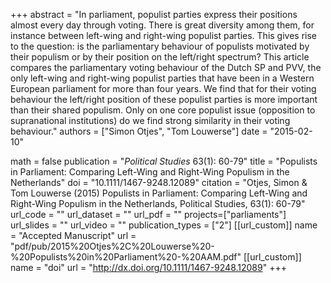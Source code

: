 +++
abstract = "In parliament, populist parties express their positions almost every day through voting. There is great diversity among them, for instance between left-wing and right-wing populist parties. This gives rise to the question: is the parliamentary behaviour of populists motivated by their populism or by their position on the left/right spectrum? This article compares the parliamentary voting behaviour of the Dutch SP and PVV, the only left-wing and right-wing populist parties that have been in a Western European parliament for more than four years. We find that for their voting behaviour the left/right position of these populist parties is more important than their shared populism. Only on one core populist issue (opposition to supranational institutions) do we find strong similarity in their voting behaviour."
authors = ["Simon Otjes", "Tom Louwerse"]
date = "2015-02-10"

math = false
publication = "*Political Studies* 63(1): 60-79"
title = "Populists in Parliament: Comparing Left-Wing and Right-Wing Populism in the Netherlands"
doi = "10.1111/1467-9248.12089"
citation = "Otjes, Simon & Tom Louwerse (2015) Populists in Parliament: Comparing Left-Wing and Right-Wing Populism in the Netherlands, Political Studies, 63(1): 60-79"
url_code = ""
url_dataset = ""
url_pdf = ""
projects=["parliaments"]
url_slides = ""
url_video = ""
publication_types = ["2"]
[[url_custom]]
  name = "Accepted Manuscript"
  url = "pdf/pub/2015%20Otjes%2C%20Louwerse%20-%20Populists%20in%20Parliament%20-%20AAM.pdf"
[[url_custom]]
  name = "doi"
  url = "http://dx.doi.org/10.1111/1467-9248.12089"
+++
